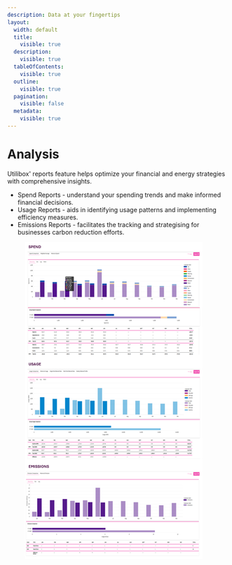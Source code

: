 ```yaml
---
description: Data at your fingertips
layout:
  width: default
  title:
    visible: true
  description:
    visible: true
  tableOfContents:
    visible: true
  outline:
    visible: true
  pagination:
    visible: false
  metadata:
    visible: true
---
```


# Analysis

Utilibox' reports feature helps optimize your financial and energy strategies with comprehensive insights.

* Spend Reports - understand your spending trends and make informed financial decisions.
* Usage Reports - aids in identifying usage patterns and implementing efficiency measures.
* Emissions Reports - facilitates the tracking and strategising for businesses carbon reduction efforts.

<div align="left"><figure><img src="../.gitbook/assets/Reports.png" alt=""><figcaption></figcaption></figure></div>
